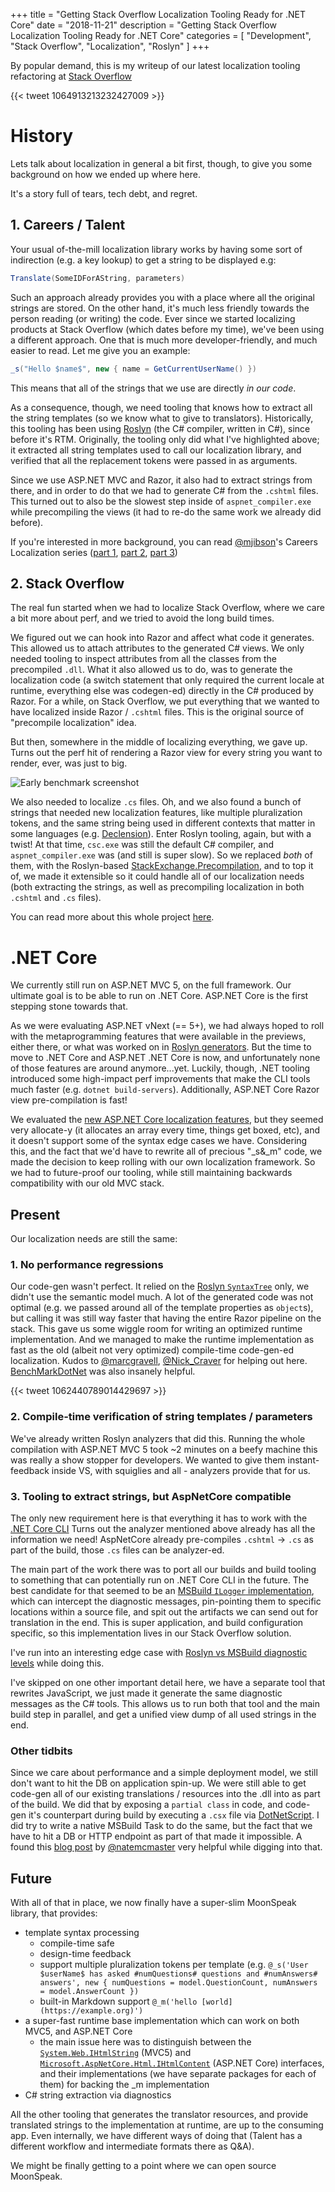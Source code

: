+++
title = "Getting Stack Overflow Localization Tooling Ready for .NET Core"
date = "2018-11-21"
description = "Getting Stack Overflow Localization Tooling Ready for .NET Core"
categories = [ "Development", "Stack Overflow", "Localization", "Roslyn" ]
+++

By popular demand, this is my writeup of our latest localization tooling refactoring at [Stack Overflow](https://stackoverflow.com)

{{< tweet 1064913213232427009 >}}

<!--more-->

# History

Lets talk about localization in general a bit first, though, to give you some background on how we ended up where here.

It's a story full of tears, tech debt, and regret.

## 1. Careers / Talent

Your usual of-the-mill localization library works by having some sort of indirection (e.g. a key lookup) to get a string to be displayed e.g:

```csharp
Translate(SomeIDForAString, parameters)
```

Such an approach already provides you with a place where all the original strings are stored.
On the other hand, it's much less friendly towards the person reading (or writing) the code.
Ever since we started localizing products at Stack Overflow (which dates before my time), we've been using a different approach.
One that is much more developer-friendly, and much easier to read.
Let me give you an example:

```csharp
_s("Hello $name$", new { name = GetCurrentUserName() })
```

This means that all of the strings that we use are directly _in our code_.

As a consequence, though, we need tooling that knows how to extract all the string templates (so we know what to give to translators).
Historically, this tooling has been using [Roslyn](https://github.com/dotnet/roslyn) (the C# compiler, written in C#), since before it's RTM.
Originally, the tooling only did what I've highlighted above;
it extracted all string templates used to call our localization library, and verified that all the replacement tokens were passed in as arguments.

Since we use ASP.NET MVC and Razor, it also had to extract strings from there, and in order to do that we had to generate C# from the `.cshtml` files.
This turned out to also be the slowest step inside of `aspnet_compiler.exe` while precompiling the views (it had to re-do the same work we already did before).

If you're interested in more background, you can read [@mjibson](https://twitter.com/mjibson)'s Careers Localization series ([part 1](https://mattjibson.com/careers-localization/), [part 2](https://mattjibson.com/careers-api/), [part 3](https://mattjibson.com/careers-extraction/))

## 2. Stack Overflow

The real fun started when we had to localize Stack Overflow, where we care a bit more about perf, and we tried to avoid the long build times.

We figured out we can hook into Razor and affect what code it generates.
This allowed us to attach attributes to the generated C# views.
We only needed tooling to inspect attributes from all the classes from the precompiled `.dll`.
What it also allowed us to do, was to generate the localization code (a switch statement that only required the current locale at runtime, everything else was codegen-ed) directly in the C# produced by Razor.
For a while, on Stack Overflow, we put everything that we wanted to have localized inside Razor / `.cshtml` files.
This is the original source of "precompile localization" idea.

But then, somewhere in the middle of localizing everything, we gave up.
Turns out the perf hit of rendering a Razor view for every string you want to render, ever, was just to big.

![Early benchmark screenshot](https://i.stack.imgur.com/GBKKS.png)

We also needed to localize `.cs` files.
Oh, and we also found a bunch of strings that needed new localization features, like multiple pluralization tokens, and the same string being used in different contexts that matter in some languages (e.g. [Declension](https://en.wikipedia.org/wiki/Declension)).
Enter Roslyn tooling, again, but with a twist!
At that time, `csc.exe` was still the default C# compiler, and `aspnet_compiler.exe` was (and still is super slow).
So we replaced _both_ of them, with the Roslyn-based [StackExchange.Precompilation](https://github.com/StackExchange/StackExchange.Precompilation), and to top it of, we made it extensible so it could handle all of our localization needs (both extracting the strings, as well as precompiling localization in both `.cshtml` and `.cs` files).

You can read more about this whole project [here](https://stackoverflow.blog/2015/07/23/announcing-stackexchange-precompilation/).

# .NET Core

We currently still run on ASP.NET MVC 5, on the full framework. Our ultimate goal is to be able to run on .NET Core. ASP.NET Core is the first stepping stone towards that.

As we were evaluating ASP.NET vNext (== 5+), we had always hoped to roll with the metaprogramming features that were available in the previews, either there, or what was worked on in [Roslyn generators](https://github.com/dotnet/roslyn/blob/master/docs/features/generators.md).
But the time to move to .NET Core and ASP.NET .NET Core is now, and unfortunately none of those features are around anymore...yet.
Luckily, though, .NET tooling introduced some high-impact perf improvements that make the CLI tools much faster (e.g. `dotnet build-servers`).
Additionally, ASP.NET Core Razor view pre-compilation is fast!

We evaluated the [new ASP.NET Core localization features](https://docs.microsoft.com/en-us/aspnet/core/fundamentals/localization?view=aspnetcore-2.1&viewFallbackFrom=asp%E2%80%8C%E2%80%8Bnetcore-2.1), but they seemed very allocate-y (it allocates an array every time, things get boxed, etc), and it doesn't support some of the syntax edge cases we have.
Considering this, and the fact that we'd have to rewrite all of precious "_s&_m" code, we made the decision to keep rolling with our own localization framework.
So we had to future-proof our tooling, while still maintaining backwards compatibility with our old MVC stack.

## Present

Our localization needs are still the same:

### 1. No performance regressions
Our code-gen wasn't perfect.
It relied on the [Roslyn `SyntaxTree`](https://github.com/dotnet/roslyn/wiki/Getting-Started-C%23-Syntax-Analysis) only, we didn't use the semantic model much.
A lot of the generated code was not optimal (e.g. we passed around all of the template properties as `object`s), but calling it was still way faster that having the entire Razor pipeline on the stack.
This gave us some wiggle room for writing an optimized runtime implementation.
And we managed to make the runtime implementation as fast as the old (albeit not very optimized) compile-time code-gen-ed localization.
Kudos to [@marcgravell](https://twitter.com/marcgravell), [@Nick_Craver](https://twitter.com/Nick_Craver) for helping out here. [BenchMarkDotNet](https://github.com/dotnet/BenchmarkDotNet) was also insanely helpful.

{{< tweet 1062440789014429697 >}}

### 2. Compile-time verification of string templates / parameters

We've already written Roslyn analyzers that did this.
Running the whole compilation with ASP.NET MVC 5 took ~2 minutes on a beefy machine this was really a show stopper for developers. We wanted to give them instant-feedback inside VS, with squiglies and all - analyzers provide that for us.

### 3. Tooling to extract strings, but AspNetCore compatible

The only new requirement here is that everything it has to work with the [.NET Core CLI](https://github.com/dotnet/cli/)
Turns out the analyzer mentioned above already has all the information we need!
AspNetCore already pre-compiles `.cshtml` -> `.cs` as part of the build, those `.cs` files can be analyzer-ed.

The main part of the work there was to port all our builds and build tooling to something that can potentially run on .NET Core CLI in the future.
The best candidate for that seemed to be an [MSBuild `ILogger` implementation](https://docs.microsoft.com/en-us/visualstudio/msbuild/build-loggers?view=vs-2017), which can intercept the diagnostic messages, pin-pointing them to specific locations within a source file, and spit out the artifacts we can send out for translation in the end.
This is super application, and build configuration specific, so this implementation lives in our Stack Overflow solution.

I've run into an interesting edge case with [Roslyn vs MSBuild diagnostic levels](https://github.com/dotnet/roslyn/issues/30637) while doing this.

I've skipped on one other important detail here, we have a separate tool that rewrites JavaScript, we just made it generate the same diagnostic messages as the C# tools.
This allows us to run both that tool and the main build step in parallel, and get a unified view dump of all used strings in the end.

### Other tidbits
Since we care about performance and a simple deployment model, we still don't want to hit the DB on application spin-up.
We were still able to get code-gen all of our existing translations / resources into the .dll into as part of the build.
We did that by exposing a `partial class` in code, and code-gen it's counterpart during build by executing a `.csx` file via [DotNetScript](https://github.com/filipw/dotnet-script).
I did try to write a native MSBuild Task to do the same, but the fact that we have to hit a DB or HTTP endpoint as part of that made it impossible.
A found this [blog post](https://natemcmaster.com/blog/2017/11/11/msbuild-task-with-dependencies/) by [@natemcmaster](https://twitter.com/natemcmaster) very helpful while digging into that.

## Future

With all of that in place, we now finally have a super-slim MoonSpeak library, that provides:

- template syntax processing
    - compile-time safe
    - design-time feedback
    - support multiple pluralization tokens per template (e.g. 
      `@_s('User $userName$ has asked #numQuestions# questions and #numAnswers# answers', new { numQuestions = model.QuestionCount, numAnswers = model.AnswerCount })`
    - built-in Markdown support
      `@_m('hello [world](https://example.org)')`
- a super-fast runtime base implementation which can work on both MVC5, and ASP.NET Core
    - the main issue here was to distinguish between the [`System.Web.IHtmlString`](https://docs.microsoft.com/en-us/dotnet/api/system.web.ihtmlstring) (MVC5) and [`Microsoft.AspNetCore.Html.IHtmlContent`](https://docs.microsoft.com/en-us/dotnet/api/microsoft.aspnetcore.html.ihtmlcontent) (ASP.NET Core) interfaces, and their implementations (we have separate packages for each of them) for backing the _m implementation
- C# string extraction via diagnostics

All the other tooling that generates the translator resources, and provide translated strings to the implementation at runtime, are up to the consuming app.
Even internally, we have different ways of doing that (Talent has a different workflow and intermediate formats there as Q&A).

We might be finally getting to a point where we can open source MoonSpeak.
